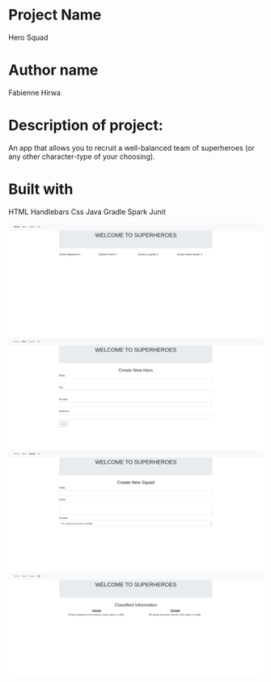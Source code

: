 # Project Name 
Hero Squad

# Author name 

Fabienne Hirwa

# Description of project:

An app that allows you to recruit a well-balanced team of superheroes (or any other character-type of your choosing).

# Built with
HTML 
Handlebars
Css
Java
Gradle
Spark
Junit

 ![HOME](/images/a.png)
 ![HERO](/images/b.png)
 ![SQUAD](/images/c.png)
 ![ALL](/images/d.png)
 